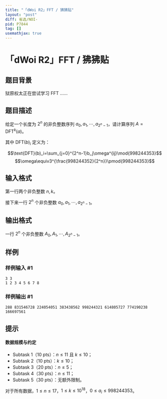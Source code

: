 ```yaml
---
title: "「dWoi R2」FFT / 狒狒贴"
layout: "post"
diff: 省选/NOI-
pid: P7844
tag: []
usemathjax: true
---
```


# 「dWoi R2」FFT / 狒狒贴
## 题目背景

狱原权太正在尝试学习 FFT ……
## 题目描述

给定一个长度为 $2^n$ 的非负整数序列 $a_0,a_1,\cdots,a_{2^n-1}$，请计算序列 $A=\text{DFT}^k(a)$。

其中 $\text{DFT}(b)_i$ 定义为：

$$\text{DFT}(b)_i=\sum_{j=0}^{2^n-1}b_j\omega^{ij}\mod{998244353}$$
$$\omega\equiv3^{\frac{998244352}{2^n}}\pmod{998244353}$$
## 输入格式

第一行两个非负整数 $n,k$。

接下来一行 $2^n$ 个非负整数 $a_0,a_1,\cdots,a_{2^n-1}$。
## 输出格式

一行 $2^n$ 个非负整数 $A_0,A_1,\cdots,A_{2^n-1}$。
## 样例

### 样例输入 #1
```
3 3
1 2 3 4 5 6 7 8
```
### 样例输出 #1
```
288 831546728 224054051 383438562 998244321 614805727 774190238 166697561
```
## 提示

#### 数据规模与约定

 - Subtask 1（10 pts）：$n\le 11$ 且 $k\le 10$；
 - Subtask 2（10 pts）：$k\le 10$；
 - Subtask 3（20 pts）：$n\le 5$；
 - Subtask 4（30 pts）：$n\le 11$；
 - Subtask 5（30 pts）：无额外限制。

对于所有数据，$1\le n\le 17$，$1\le k\le10^{18}$，$0\le a_i\le 998244353$。

